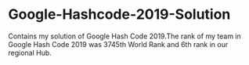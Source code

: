 # Google-Hashcode-2019-Solution
Contains my solution of  Google Hash Code 2019.The rank of my team in Google Hash Code 2019 was 3745th World Rank and 6th rank in our regional Hub.
